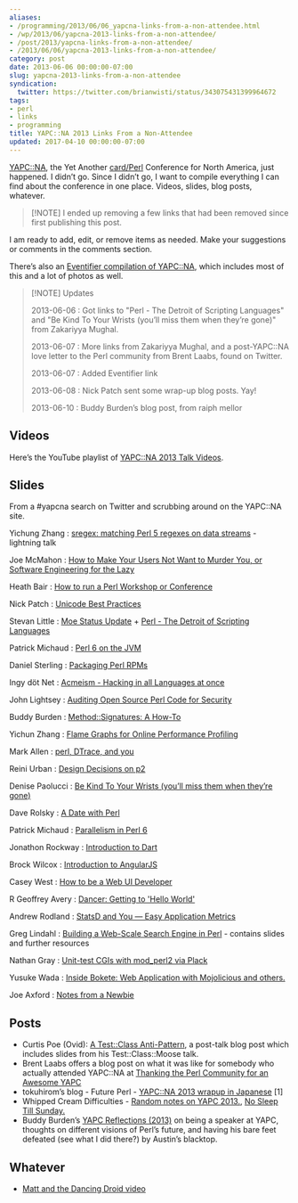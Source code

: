 ```yaml
---
aliases:
- /programming/2013/06/06_yapcna-links-from-a-non-attendee.html
- /wp/2013/06/yapcna-2013-links-from-a-non-attendee/
- /post/2013/yapcna-links-from-a-non-attendee/
- /2013/06/06/yapcna-2013-links-from-a-non-attendee/
category: post
date: 2013-06-06 00:00:00-07:00
slug: yapcna-2013-links-from-a-non-attendee
syndication:
  twitter: https://twitter.com/brianwisti/status/343075431399964672
tags:
- perl
- links
- programming
title: YAPC::NA 2013 Links From a Non-Attendee
updated: 2017-04-10 00:00:00-07:00
---
```


[YAPC::NA](http://yapcna.org), the Yet Another [card/Perl](../../../card/Perl.md) Conference for North America, just happened. I didn’t go. Since I didn’t go, I want to compile everything I can find about the conference in one place. Videos, slides, blog posts, whatever.

 > 
 > \[!NOTE\]
 > I ended up removing a few links that had been removed since first publishing this post.

I am ready to add, edit, or remove items as needed. Make your suggestions or comments in the comments section.

There’s also an [Eventifier compilation of YAPC::NA](http://eventifier.co/event/yapc13/), which includes most of this and a lot of photos as well.

 > 
 > \[!NOTE\] Updates
 > 
 > 2013-06-06
 > : Got links to "Perl - The Detroit of Scripting Languages" and "Be
 > Kind To Your Wrists (you’ll miss them when they’re gone)" from
 > Zakariyya Mughal.
 > 
 > 2013-06-07
 > : More links from Zakariyya Mughal, and a post-YAPC::NA love letter to
 > the Perl community from Brent Laabs, found on Twitter.
 > 
 > 2013-06-07
 > : Added Eventifier link
 > 
 > 2013-06-08
 > : Nick Patch sent some wrap-up blog posts. Yay!
 > 
 > 2013-06-10
 > : Buddy Burden’s blog post, from raiph mellor

## Videos

Here’s the YouTube playlist of [YAPC::NA 2013 Talk Videos](https://www.youtube.com/playlist?list=PLA9_Hq3zhoFy0zej1j4QZtz5awFKXunZX).

## Slides

From a #yapcna search on Twitter and scrubbing around on the YAPC::NA site.

Yichung Zhang
: [sregex: matching Perl 5 regexes on data streams](http://agentzh.org/misc/slides/yapc-na-2013-sregex.pdf) - lightning talk

Joe McMahon
: [How to Make Your Users Not Want to Murder You, or Software  Engineering for the Lazy](http://www.slideshare.net/joe_mcmahon/how-to-make-your-users-not-want-to-murder-you-22396291)

Heath Bair
: [How to run a Perl Workshop or Conference](https://docs.google.com/presentation/d/1HSnci2xflsStMcktaWKQ_6f5jm3yhl1coUg9tC-8iuQ/edit#slide=id.p)

Nick Patch
: [Unicode Best Practices](https://speakerdeck.com/patch/unicode-best-practices-in-perl)

Stevan Little
: [Moe Status Update](https://speakerdeck.com/stevan_little/moe-status-update) + [Perl - The Detroit of Scripting Languages](https://speakerdeck.com/stevan_little/perl-the-detroit-of-scripting-languages)

Patrick Michaud
: [Perl 6 on the JVM](http://pmichaud.com/2013/pres/yapcna-perljvm/slides/start.html)

Daniel Sterling
: [Packaging Perl RPMs](https://github.com/eqhmcow/rpm-talk)

Ingy döt Net
: [Acmeism - Hacking in all Languages at once](https://github.com/ingydotnet/acmeism-yapcna2013-talk)

John Lightsey
: [Auditing Open Source Perl Code for Security](http://nixnuts.net/YAPCNA-2013-Auditing.pdf)

Buddy Burden
: [Method::Signatures: A How-To](https://github.com/schwern/method-signatures/blob/master/talks/MShowto.pdf?raw=true)

Yichun Zhang
: [Flame Graphs for Online Performance Profiling](http://agentzh.org/misc/slides/yapc-na-2013-flame-graphs.pdf)

Mark Allen
: [perl, DTrace, and you](https://speakerdeck.com/mrallen1/perl-dtrace-and-you)

Reini Urban
: [Design Decisions on p2](http://perl11.org/p2/p2-yapcna2013.pdf)

Denise Paolucci
: [Be Kind To Your Wrists (you’ll miss them when they’re gone)](http://www.slideshare.net/dreamwidth/be-kind-to-your-hands)

Dave Rolsky
: [A Date with Perl](http://www.houseabsolute.com/presentations/github/a-date-with-perl/)

Patrick Michaud
: [Parallelism in Perl 6](http://pmichaud.com/2013/pres/yapcna-parall/)

Jonathon Rockway
: [Introduction to Dart](https://docs.google.com/presentation/d/1hehfYo29jE7K8oXB2v1nncghLKeiINdKmDW-G1Axlxc/edit#slide=id.p)

Brock Wilcox
: [Introduction to AngularJS](http://thelackthereof.org/docs/talks/2013%20YAPC-NA%20AngularJS/)

Casey West
: [How to be a Web UI Developer](https://speakerdeck.com/caseywest/how-to-be-a-web-ui-developer)

R Geoffrey Avery
: [Dancer: Getting to 'Hello World'](http://platypiventures.com/perl/present/to_hello/yapc_madison/001.html)

Andrew Rodland
: [StatsD and You — Easy Application Metrics](http://cleverdomain.org/yapc-statsd/)

Greg Lindahl
: [Building a Web-Scale Search Engine in Perl](http://bit.ly/yapcna_blekko_2013) - contains slides and
further resources

Nathan Gray
: [Unit-test CGIs with mod\_perl2 via Plack](https://github.com/kolibrie/test-cgi-with-plack)

Yusuke Wada
: [Inside Bokete: Web Application with Mojolicious and others.](http://www.slideshare.net/yusukebe/inside-bokete-web-application-with-mojolicious-and-others)

Joe Axford
: [Notes from a Newbie](http://blogs.perl.org/users/j0e/2013/05/notes-from-a-newbie-20-yapcna-2013-austin.html)

## Posts

* Curtis Poe (Ovid): [A Test::Class Anti-Pattern](http://blogs.perl.org/users/ovid/2013/06/a-testclass-anti-pattern.html), a post-talk blog post which includes slides from his Test::Class::Moose talk.
* Brent Laabs offers a blog post on what it was like for somebody who actually attended YAPC::NA at [Thanking the Perl Community for an Awesome YAPC](http://blog.brentlaabs.com/2013/06/thanking-perl-community-for-awesome-yapc.html)
* tokuhirom’s blog - Future Perl - [YAPC::NA 2013 wrapup in Japanese](http://blog.64p.org/entry/2013/06/08/124125) \[1\]
* Whipped Cream Difficulties - [Random notes on YAPC 2013.](http://www.sportsfirings.com/?p=10106), [No Sleep Till Sunday.](http://www.sportsfirings.com/?p=10111)
* Buddy Burden’s [YAPC Reflections (2013)](http://blogs.perl.org/users/buddy_burden/2013/06/yapc-reflections-2013.html) on being a speaker at YAPC, thoughts on different visions of Perl’s future, and having his bare feet defeated (see what I did there?) by Austin’s blacktop.

## Whatever

* [Matt and the Dancing Droid video](http://youtu.be/BocdZBqyTqg)
